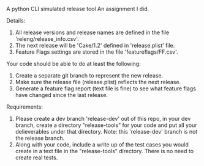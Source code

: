 A python CLI simulated release tool 
An assignment I did.

Details:
1. All release versions and release names are defined in the file 'releng/release_info.csv'.
2. The next release will be 'Cake/1.2' defined in 'release.plist' file.
3. Feature Flags settings are stored in the file 'featureflags/FF.csv'.

Your code should be able to do at least the following:
1. Create a separate git branch to represent the new release.
2. Make sure the release file (release.plist) reflects the next release.
3. Generate a feature flag report (text file is fine) to see what feature flags have changed since the last release.

Requirements:
1. Please create a dev branch 'release-dev' out of this repo, in your dev branch, create a directory "release-tools" for your code and put all your delieverables under that directory. Note: this 'release-dev' branch is not the release branch.
2. Along with your code, include a write up of the test cases you would create in a text file in the "release-tools" directory. There is no need to create real tests.

